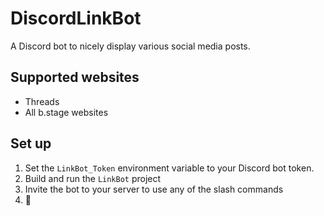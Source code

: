 # DiscordLinkBot
A Discord bot to nicely display various social media posts.

## Supported websites
- Threads
- All b.stage websites

## Set up
1. Set the `LinkBot_Token` environment variable to your Discord bot token.
2. Build and run the `LinkBot` project
3. Invite the bot to your server to use any of the slash commands
4. :tada:
